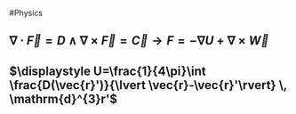 #Physics 
## $\displaystyle \nabla \cdot \vec{F}=D\land \nabla \times \vec{F}=\vec{C}\rightarrow F=-\nabla U+\nabla \times \vec{W}$
## $\displaystyle U=\frac{1}{4\pi}\int  \frac{D(\vec{r}')}{\lvert \vec{r}-\vec{r}'\rvert} \, \mathrm{d}^{3}r'$
